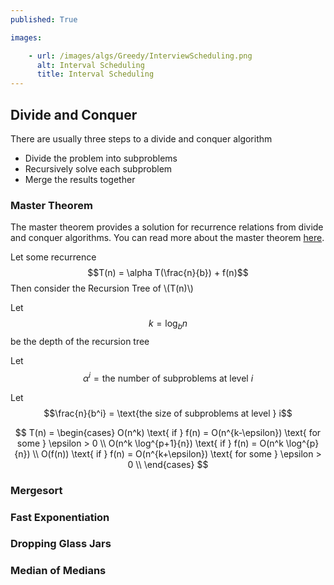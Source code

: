 ```yaml
---
published: True

images:

    - url: /images/algs/Greedy/InterviewScheduling.png
      alt: Interval Scheduling
      title: Interval Scheduling
---
```


## Divide and Conquer
There are usually three steps to a divide and conquer algorithm

+ Divide the problem into subproblems
+ Recursively solve each subproblem
+ Merge the results together

### Master Theorem
The master theorem provides a solution for recurrence relations from divide and conquer algorithms. You can read more about the master theorem [here](https://en.wikipedia.org/wiki/Master_theorem).

Let some recurrence $$T(n) = \alpha T(\frac{n}{b}) + f(n)$$
Then consider the Recursion Tree of \\(T(n)\\)

Let $$k = \log_b{n}$$ be the depth of the recursion tree 

Let $$\alpha^i  = \text{the number of subproblems at level } i$$

Let $$\frac{n}{b^i} = \text{the size of subproblems at level } i$$

$$ T(n) = 
\begin{cases}
O(n^k)  \text{ if } f(n) = O(n^{k-\epsilon}) \text{ for some } \epsilon > 0 \\ 
O(n^k \log^{p+1}{n})  \text{ if } f(n) = O(n^k \log^{p}{n}) \\
O(f(n))  \text{ if } f(n) = O(n^{k+\epsilon}) \text{ for some } \epsilon > 0 \\ 
\end{cases} $$

### Mergesort


### Fast Exponentiation

### Dropping Glass Jars

### Median of Medians
